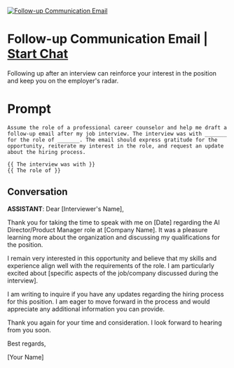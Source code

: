 
[![Follow-up Communication Email](https://flow-prompt-covers.s3.us-west-1.amazonaws.com/icon/abstract/abs_2.png)](https://gptcall.net/chat.html?data=%7B%22contact%22%3A%7B%22id%22%3A%22_epNwjan5QTe4DkToH2fa%22%2C%22flow%22%3Atrue%7D%7D)
# Follow-up Communication Email | [Start Chat](https://gptcall.net/chat.html?data=%7B%22contact%22%3A%7B%22id%22%3A%22_epNwjan5QTe4DkToH2fa%22%2C%22flow%22%3Atrue%7D%7D)
Following up after an interview can reinforce your interest in the position and keep you on the employer's radar. 

# Prompt

```
Assume the role of a professional career counselor and help me draft a follow-up email after my job interview. The interview was with _______ for the role of _______. The email should express gratitude for the opportunity, reiterate my interest in the role, and request an update about the hiring process.

{{ The interview was with }}
{{ The role of }}
```

## Conversation

**ASSISTANT**: Dear [Interviewer's Name],



Thank you for taking the time to speak with me on [Date] regarding the AI Director/Product Manager role at [Company Name]. It was a pleasure learning more about the organization and discussing my qualifications for the position.



I remain very interested in this opportunity and believe that my skills and experience align well with the requirements of the role. I am particularly excited about [specific aspects of the job/company discussed during the interview].



I am writing to inquire if you have any updates regarding the hiring process for this position. I am eager to move forward in the process and would appreciate any additional information you can provide.



Thank you again for your time and consideration. I look forward to hearing from you soon.



Best regards,

[Your Name]


